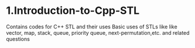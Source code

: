 # 1.Introduction-to-Cpp-STL
Contains codes for C++ STL and their uses
Basic uses of STLs like like vector, map, stack, queue, priority queue, next-permutation,etc. and related questions
